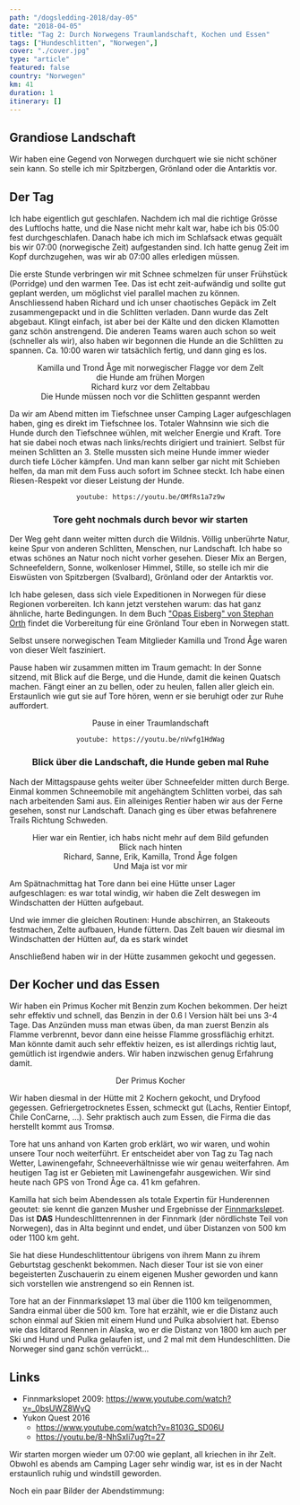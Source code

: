 ```yaml
---
path: "/dogsledding-2018/day-05"
date: "2018-04-05"
title: "Tag 2: Durch Norwegens Traumlandschaft, Kochen und Essen"
tags: ["Hundeschlitten", "Norwegen",]
cover: "./cover.jpg"
type: "article"
featured: false
country: "Norwegen"
km: 41
duration: 1
itinerary: []
---
```



## Grandiose Landschaft

Wir haben eine Gegend von Norwegen durchquert wie sie nicht schöner sein kann. So stelle ich mir Spitzbergen, Grönland oder die Antarktis vor.

## Der Tag

Ich habe eigentlich gut geschlafen. Nachdem ich mal die richtige Grösse des Luftlochs hatte, und die Nase nicht mehr kalt war, habe ich bis 05:00 fest durchgeschlafen. Danach habe ich mich im Schlafsack etwas gequält bis wir 07:00 (norwegische Zeit) aufgestanden sind. Ich hatte genug Zeit im Kopf durchzugehen, was wir ab 07:00 alles erledigen müssen.

Die erste Stunde verbringen wir mit Schnee schmelzen für unser Frühstück (Porridge) und den warmen Tee. Das ist echt zeit-aufwändig und sollte gut geplant werden, um möglichst viel parallel machen zu können. Anschliessend haben Richard und ich unser chaotisches Gepäck im Zelt zusammengepackt und in die Schlitten verladen. Dann wurde das Zelt abgebaut. Klingt einfach, ist aber bei der Kälte und den dicken Klamotten ganz schön anstrengend. Die anderen Teams waren auch schon so weit (schneller als wir), also haben wir begonnen die Hunde an die Schlitten zu spannen. Ca. 10:00 waren wir tatsächlich fertig, und dann ging es los.

<photo-composition>
<rehype-image src="IMG_0825.JPG"><center>Kamilla und Trond Åge mit norwegischer Flagge vor dem Zelt</center></rehype-image>
<rehype-image src="IMG_0829.JPG"><center>die Hunde am frühen Morgen</center></rehype-image>
<rehype-image src="IMG_0837.JPG"><center>Richard kurz vor dem Zeltabbau</center></rehype-image>
<rehype-image src="IMG_0843.JPG"><center>Die Hunde müssen noch vor die Schlitten gespannt werden</center></rehype-image>
</photo-composition>

Da wir am Abend mitten im Tiefschnee unser Camping Lager aufgeschlagen haben, ging es direkt im Tiefschnee los. Totaler Wahnsinn wie sich die Hunde durch den Tiefschnee wühlen, mit welcher Energie und Kraft. Tore hat sie dabei noch etwas nach links/rechts dirigiert und trainiert. Selbst für meinen Schlitten an 3. Stelle mussten sich meine Hunde immer wieder durch tiefe Löcher kämpfen. Und man kann selber gar nicht mit Schieben helfen, da man mit dem Fuss auch sofort im Schnee steckt. Ich habe einen Riesen-Respekt vor dieser Leistung der Hunde.

<center>

`youtube: https://youtu.be/OMfRs1a7z9w`
### Tore geht nochmals durch bevor wir starten
</center>   

Der Weg geht dann weiter mitten durch die Wildnis. Völlig unberührte Natur, keine Spur von anderen Schlitten, Menschen, nur Landschaft. Ich habe so etwas schönes an Natur noch nicht vorher gesehen. Dieser Mix an Bergen, Schneefeldern, Sonne, wolkenloser Himmel, Stille, so stelle ich mir die Eiswüsten von Spitzbergen (Svalbard), Grönland oder der Antarktis vor.

<photo-composition>
<rehype-image src="IMG_0848.JPG"><center></center></rehype-image>
<rehype-image src="IMG_0850.JPG"><center></center></rehype-image>
<rehype-image src="IMG_0852.JPG"><center></center></rehype-image>
<rehype-image src="IMG_0856.JPG"><center></center></rehype-image>
</photo-composition>

Ich habe gelesen, dass sich viele Expeditionen in Norwegen für diese Regionen vorbereiten. Ich kann jetzt verstehen warum: das hat ganz ähnliche, harte Bedingungen. In dem Buch ["Opas Eisberg" von Stephan Orth](http://www.stephan-orth.de/opas-eisberg.html) findet die Vorbereitung für eine Grönland Tour eben in Norwegen statt.

Selbst unsere norwegischen Team Mitglieder Kamilla und Trond Åge waren von dieser Welt fasziniert.

Pause haben wir zusammen mitten im Traum gemacht: In der Sonne sitzend, mit Blick auf die Berge, und die Hunde, damit die keinen Quatsch machen. Fängt einer an zu bellen, oder zu heulen, fallen aller gleich ein. Erstaunlich wie gut sie auf Tore hören, wenn er sie beruhigt oder zur Ruhe auffordert.

<rehype-image src="IMG_0870.JPG"><center>Pause in einer Traumlandschaft</center></rehype-image>

<center>

`youtube: https://youtu.be/nVwfg1HdWag`
### Blick über die Landschaft, die Hunde geben mal Ruhe
</center>

Nach der Mittagspause gehts weiter über Schneefelder mitten durch Berge. Einmal kommen Schneemobile mit angehängtem Schlitten vorbei, das sah nach arbeitenden Sami aus. Ein alleiniges Rentier haben wir aus der Ferne gesehen, sonst nur Landschaft. Danach ging es über etwas befahrenere Trails Richtung Schweden.

<photo-composition>
<rehype-image src="IMG_0914.JPG"><center>Hier war ein Rentier, ich habs nicht mehr auf dem Bild gefunden</center></rehype-image>
<rehype-image src="IMG_0909.JPG"><center>Blick nach hinten</center></rehype-image>
<rehype-image src="IMG_0920.JPG"><center>Richard, Sanne, Erik, Kamilla, Trond Åge folgen</center></rehype-image>
<rehype-image src="IMG_0921.JPG"><center>Und Maja ist vor mir</center></rehype-image>
</photo-composition>

Am Spätnachmittag hat Tore dann bei eine Hütte unser Lager aufgeschlagen: es war total windig, wir haben die Zelt deswegen im Windschatten der Hütten aufgebaut.

Und wie immer die gleichen Routinen: Hunde abschirren, an Stakeouts festmachen, Zelte aufbauen, Hunde füttern. Das Zelt bauen wir diesmal im Windschatten der Hütten auf, da es stark windet

Anschließend haben wir in der Hütte zusammen gekocht und gegessen.

## Der Kocher und das Essen

Wir haben ein Primus Kocher mit Benzin zum Kochen bekommen. Der heizt sehr effektiv und schnell, das Benzin in der 0.6 l Version hält bei uns 3-4 Tage. Das Anzünden muss man etwas üben, da man zuerst Benzin als Flamme verbrennt, bevor dann eine heisse Flamme grossflächig erhitzt. Man könnte damit auch sehr effektiv heizen, es ist allerdings richtig laut, gemütlich ist irgendwie anders. Wir haben inzwischen genug Erfahrung damit.

<rehype-image src="IMG_1184.JPG"><center>Der Primus Kocher</center></rehype-image>

Wir haben diesmal in der Hütte mit 2 Kochern gekocht, und Dryfood gegessen. Gefriergetrocknetes Essen, schmeckt gut (Lachs, Rentier Eintopf, Chile ConCarne, ...). Sehr praktisch auch zum Essen, die Firma die das herstellt kommt aus Tromsø.

<rehype-image src="IMG_1032.JPG"><center></center></rehype-image>

Tore hat uns anhand von Karten grob erklärt, wo wir waren, und wohin unsere Tour noch weiterführt. Er entscheidet aber von Tag zu Tag nach Wetter, Lawinengefahr, Schneeverhältnisse wie wir genau weiterfahren. Am heutigen Tag ist er Gebieten mit Lawinengefahr ausgewichen. Wir sind heute nach GPS von Trond Åge ca. 41 km gefahren.

Kamilla hat sich beim Abendessen als totale Expertin für Hunderennen geoutet: sie kennt die ganzen Musher und Ergebnisse der [Finnmarksløpet](http://www.finnmarkslopet.no/). Das ist **DAS** Hundeschlittenrennen in der Finnmark (der nördlichste Teil von Norwegen), das in Alta beginnt und endet, und über Distanzen von 500 km oder 1100 km geht.

Sie hat diese Hundeschlittentour übrigens von ihrem Mann zu ihrem Geburtstag geschenkt bekommen. Nach dieser Tour ist sie von einer begeisterten Zuschauerin zu einem eigenen Musher geworden und kann sich vorstellen wie anstrengend so ein Rennen ist.

Tore hat an der Finnmarksløpet 13 mal über die 1100 km teilgenommen, Sandra einmal über die 500 km. Tore hat erzählt, wie er die Distanz auch schon einmal auf Skien mit einem Hund und Pulka absolviert hat. Ebenso wie das Iditarod Rennen in Alaska, wo er die Distanz von 1800 km auch per Ski und Hund und Pulka gelaufen ist, und 2 mal mit dem Hundeschlitten. Die Norweger sind ganz schön verrückt...

## Links

* Finnmarkslopet 2009: https://www.youtube.com/watch?v=_0bsUWZ8WyQ
* Yukon Quest 2016
  * https://www.youtube.com/watch?v=8103G_SD06U
  * https://youtu.be/8-NhSxIi7ug?t=27

Wir starten morgen wieder um 07:00 wie geplant, all kriechen in ihr Zelt. Obwohl es abends am Camping Lager sehr windig war, ist es in der Nacht erstaunlich ruhig und windstill geworden.

Noch ein paar Bilder der Abendstimmung:

<photo-composition>
<rehype-image src="IMG_0947.JPG"><center></center></rehype-image>
<rehype-image src="IMG_0955.JPG"><center></center></rehype-image>
<rehype-image src="IMG_0956.JPG"><center></center></rehype-image>
</photo-composition>


